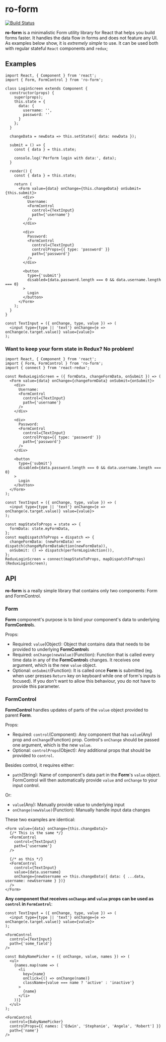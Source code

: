 # ro-form

[![Build Status](https://travis-ci.org/TeamRounded/ro-form.svg?branch=master)](https://travis-ci.org/TeamRounded/ro-form)

**ro-form** is a minimalistic Form utility library for React that helps you build forms faster. It handles the data flow in forms and does not feature any UI. As examples below show, it is *extremely simple* to use. It can be used both with regular stateful `React` components and `redux`;

## Examples

```JSX
import React, { Component } from 'react';
import { Form, FormControl } from 'ro-form';

class LoginScreen extends Component {
  constructor(props) {
    super(props);
    this.state = {
      data: {
        username: '',
        password: ''
      }
    };
  }

  changeData = newData => this.setState({ data: newData });

  submit = () => {
    const { data } = this.state;

    console.log('Perform login with data:', data);
  }

  render() {
    const { data } = this.state;

    return (
      <Form value={data} onChange={this.changeData} onSubmit={this.submit}>
        <div>
          Username:
          <FormControl 
            control={TextInput}
            path={'username'}
          />
        </div>

        <div>
          Password:
          <FormControl 
            control={TextInput}
            controlProps={{ type: 'password' }}
            path={'password'}
          />
        </div>

        <button 
          type={'submit'} 
          disabled={data.password.length === 0 && data.username.length === 0}
        >
          Login
        </button>
      </Form>
    );
  }
}

const TextInput = ({ onChange, type, value }) => (
  <input type={type || 'text'} onChange={e => onChange(e.target.value)} value={value}>
);
```

### Want to keep your form state in Redux? No problem!

```JSX
import React, { Component } from 'react';
import { Form, FormControl } from 'ro-form';
import { connect } from 'react-redux';

const ReduxLoginScreen = ({ formData, changeFormData, onSubmit }) => (
  <Form value={data} onChange={changeFormData} onSubmit={onSubmit}>
    <div>
      Username:
      <FormControl 
        control={TextInput}
        path={'username'}
      />
    </div>

    <div>
      Password:
      <FormControl 
        control={TextInput}
        controlProps={{ type: 'password' }}
        path={'password'}
      />
    </div>

    <button 
      type={'submit'} 
      disabled={data.password.length === 0 && data.username.length === 0}
    >
      Login
    </button>
  </Form>
);

const TextInput = ({ onChange, type, value }) => (
  <input type={type || 'text'} onChange={e => onChange(e.target.value)} value={value}>
);

const mapStateToProps = state => {
  formData: state.myFormData,
};
const mapDispatchToProps = dispatch => {
  changeFormData: (newFormData) => dispatch(changeMyFormDataAction(newFormData)),
  onSubmit: () => dispatch(performLoginAction()),
};
ReduxLoginScreen = connect(mapStateToProps, mapDispatchToProps)(ReduxLoginScreen);
```

## API

**ro-form** is a really simple library that contains only two components: Form and FormControl.

### Form

**Form** component's purpose is to bind your component's data to underlying **FormControl**s.

Props:

* Required: `value`(Object): Object that contains data that needs to be provided to underlying **FormControl**s
* Required: `onChange(newValue)`(Function): Function that is called every time data in any of the **FormControl**s changes. It receives one argument, which is the new `value` object.
* Optional: `onSubmit`(Function): It is called once **Form** is submitted (eg. when user presses `Return` key on keyboard while one of form's inputs is focused). If you don't want to allow this behaviour, you do not have to provide this parameter.

### FormControl

**FormControl** handles updates of parts of the `value` object provided to parent **Form**.

Props:

* Required: `control`(Component): Any component that has `value`(Any) prop and `onChange`(Function) prop. Control's `onChange` should be passed one argument, which is the new `value`.
* Optional: `controlProps`(Object): Any additional props that should be provided to `control`.

Besides control, it requires either:

* `path`(String): Name of component's data part in the **Form**'s `value` object. FormControl will then automatically provide `value` and `onChange` to your input control.

Or:

* `value`(Any): Manually provide value to underlying input
* `onChange(newValue)`(Function): Manually handle input data changes

These two examples are identical:

```JSX
<Form value={data} onChange={this.changeData}>
  {/* This is the same */}
  <FormControl
    control={TextInput}
    path={'username'}
  />

  {/* as this */}
  <FormControl
    control={TextInput}
    value={data.username}
    onChange={newUsername => this.changeData({ data: { ...data, username: newUsername } })}
  />
</Form>
```

**Any component that receives `onChange` and `value` props can be used as `control` in `FormControl`**:

```JSX
const TextInput = ({ onChange, type, value }) => (
  <input type={type || 'text'} onChange={e => onChange(e.target.value)} value={value}>
);

<FormControl
  control={TextInput}
  path={'some_field'}
/>

const BabyNamePicker = ({ onChange, value, names }) => (
  <ul>
    {names.map(name => (
      <li 
        key={name} 
        onClick={() => onChange(name)}
        className={value === name ? 'active' : 'inactive'}
      >
        {name}
      </li>
    ))}
  </ul>
);

<FormControl
  control={BabyNamePicker}
  controlProps={{ names: ['Edwin', 'Stephanie', 'Angela', 'Robert'] }}
  path={'name'}
/>
```
